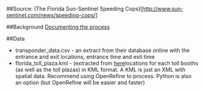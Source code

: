 ##Source: (The Florida Sun-Sentinel Speeding Cops)[http://www.sun-sentinel.com/news/speeding-cops/]

##Background
[Documenting the process](http://towcenter.gitbooks.io/sensors-and-journalism/content/the_second_section/sun_sentinel_%E2%80%93.html)

##Data
+ transponder_data.csv - an extract from their database online with the entrance and exit locations, entrance time and exit time
+ florida_toll_plaza.kml - (extracted from [here](https://www.google.com/maps/d/viewer?mid=zkhNiVf3Ss6c.k8ys3XRv92Ms&hl=en_US)locations for each toll booths (as well as the toll plazas) in KML format. A KML is just an XML with spatial data. Recommend using OpenRefine to process. Python is also an option (but OpenRefine will be easier and faster)
